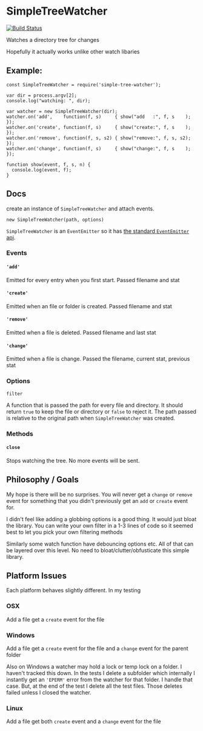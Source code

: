 SimpleTreeWatcher
==========

[![Build Status](https://travis-ci.org/greggman/simple-tree-watcher.svg?branch=master)](https://travis-ci.org/greggman/simple-tree-watcher)

Watches a directory tree for changes

Hopefully it actually works unlike other watch libaries

## Example:

```
const SimpleTreeWatcher = require('simple-tree-watcher');

var dir = process.argv[2];
console.log("watching: ", dir);

var watcher = new SimpleTreeWatcher(dir);
watcher.on('add',    function(f, s)     { show("add   :", f, s    ); });
watcher.on('create', function(f, s)     { show("create:", f, s    ); });
watcher.on('remove', function(f, s, s2) { show("remove:", f, s, s2); });
watcher.on('change', function(f, s)     { show("change:", f, s    ); });

function show(event, f, s, n) {
  console.log(event, f);
}
```

## Docs

create an instance of `SimpleTreeWatcher` and attach events.

`new SimpleTreeWatcher(path, options)`

`SimpleTreeWatcher` is an `EventEmitter` so it has [the standard `EventEmitter` api](https://nodejs.org/api/events.html#events_class_eventemitter).

### Events

#### `'add'`

Emitted for every entry when you first start. Passed filename and stat

#### `'create'`

Emitted when an file or folder is created. Passed filename and stat

#### `'remove'`

Emitted when a file is deleted. Passed filename and last stat

#### `'change'`

Emitted when a file is change. Passed the filename, current stat, previous stat

### Options

`filter`

A function that is passed the path for every file and directory. It should return `true`
to keep the file or directory or `false` to reject it. The path passed
is relative to the original path when `SimpleTreeWatcher` was created.

### Methods

#### `close`

Stops watching the tree. No more events will be sent.

## Philosophy / Goals

My hope is there will be no surprises. You will never get a `change` or `remove`
event for something that you didn't previously get an `add` or `create` event for.

I didn't feel like adding a globbing options is a good thing. It would just bloat the
library. You can write your own filter in a 1-3 lines of code so it seemed best to let
you pick your own filtering methods

Similarly some watch function have debouncing options etc. All of that can be layered
over this level. No need to bloat/clutter/obfusticate this simple library.

## Platform Issues

Each platform behaves slightly different. In my testing

### OSX

Add a file get a `create` event for the file

### Windows

Add a file get a `create` event for the file and a `change` event for the parent folder

Also on Windows a watcher may hold a lock or temp lock on a folder.
I haven't tracked this down. In the tests I delete a subfolder
which internally I instantly get an `'EPERM'` error from the watcher
for that folder. I handle that case. But, at the end of the test
I delete all the test files. Those deletes failed unless I closed
the watcher.

### Linux

Add a file get both `create` event and a `change` event for the file

